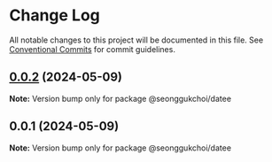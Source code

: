 # Change Log

All notable changes to this project will be documented in this file.
See [Conventional Commits](https://conventionalcommits.org) for commit guidelines.

## [0.0.2](https://github.com/seonggukchoi/packages.js/compare/@seonggukchoi/datee@0.0.1...@seonggukchoi/datee@0.0.2) (2024-05-09)

**Note:** Version bump only for package @seonggukchoi/datee

## 0.0.1 (2024-05-09)

**Note:** Version bump only for package @seonggukchoi/datee
